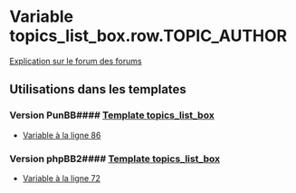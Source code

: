 # Variable topics_list_box.row.TOPIC_AUTHOR
[Explication sur le forum des forums](http://forum.forumactif.com/t294113-listing-des-variables#topics_list_box.row.TOPIC_AUTHOR)
## Utilisations dans les templates
### Version PunBB#### [Template topics_list_box](punbb/topics_list_box.md)
* [Variable à la ligne 86](../punbb/topics_list_box.tpl#L86)
### Version phpBB2#### [Template topics_list_box](subsilver/topics_list_box.md)
* [Variable à la ligne 72](../subsilver/topics_list_box.tpl#L72)